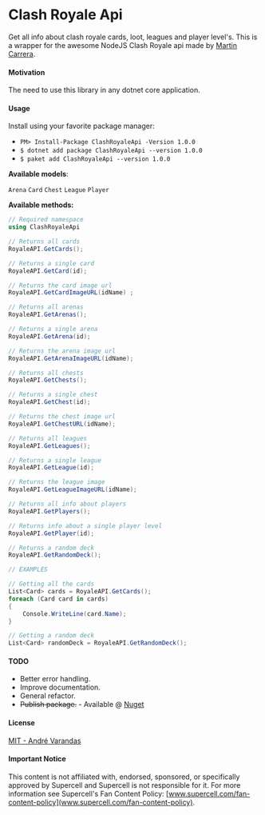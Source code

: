 ﻿# Clash Royale Api

Get all info about clash royale cards, loot, leagues and player level's.
This is a wrapper for the awesome NodeJS Clash Royale api made by [Martin Carrera](https://github.com/martincarrera/clash-royale-api).

#### Motivation
The need to use this library in any dotnet core application.

#### Usage

Install using your favorite package manager:

- `PM> Install-Package ClashRoyaleApi -Version 1.0.0`
- `$ dotnet add package ClashRoyaleApi --version 1.0.0`
- `$ paket add ClashRoyaleApi --version 1.0.0`

**Available models**:

`Arena`
`Card`
`Chest`
`League`
`Player`

**Available methods:**

```csharp
// Required namespace
using ClashRoyaleApi

// Returns all cards
RoyaleAPI.GetCards();

// Returns a single card
RoyaleAPI.GetCard(id); 

// Returns the card image url
RoyaleAPI.GetCardImageURL(idName) ;

// Returns all arenas
RoyaleAPI.GetArenas();

// Returns a single arena
RoyaleAPI.GetArena(id); 

// Returns the arena image url
RoyaleAPI.GetArenaImageURL(idName);

// Returns all chests
RoyaleAPI.GetChests();

// Returns a single chest
RoyaleAPI.GetChest(id);

// Returns the chest image url
RoyaleAPI.GetChestURL(idName);

// Returns all leagues
RoyaleAPI.GetLeagues();

// Returns a single league
RoyaleAPI.GetLeague(id);

// Returns the league image
RoyaleAPI.GetLeagueImageURL(idName);

// Returns all info about players
RoyaleAPI.GetPlayers();

// Returns info about a single player level
RoyaleAPI.GetPlayer(id);

// Returns a random deck
RoyaleAPI.GetRandomDeck();

// EXAMPLES

// Getting all the cards
List<Card> cards = RoyaleAPI.GetCards();
foreach (Card card in cards)
{
    Console.WriteLine(card.Name);
}

// Getting a random deck
List<Card> randomDeck = RoyaleAPI.GetRandomDeck();
```

#### TODO
- Better error handling.
- Improve documentation.
- General refactor.
- ~~Publish package.~~ - Available @ [Nuget](https://www.nuget.org/packages/ClashRoyaleApi/)


#### License
[MIT - André Varandas](LICENSE.txt)

#### Important Notice
This content is not affiliated with, endorsed, sponsored, or specifically approved by Supercell and Supercell is not responsible for it. For more information see Supercell's Fan Content Policy: [www.supercell.com/fan-content-policy](www.supercell.com/fan-content-policy).
